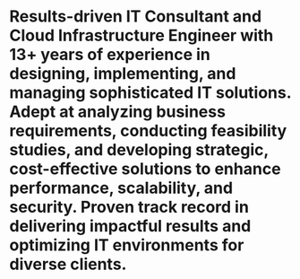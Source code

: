 # Results-driven IT Consultant and Cloud Infrastructure Engineer with 13+ years of experience in designing, implementing, and managing sophisticated IT solutions. Adept at analyzing business requirements, conducting feasibility studies, and developing strategic, cost-effective solutions to enhance performance, scalability, and security. Proven track record in delivering impactful results and optimizing IT environments for diverse clients.

